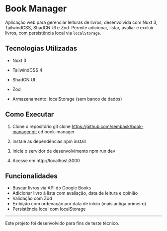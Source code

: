 # Book Manager

Aplicação web para gerenciar leituras de livros, desenvolvida com Nuxt 3, TailwindCSS, ShadCN UI e Zod. Permite adicionar, listar, avaliar e excluir livros, com persistência local via `localStorage`.

## Tecnologias Utilizadas

- Nuxt 3
- TailwindCSS 4
- ShadCN UI
- Zod

- Armazenamento: localStorage (sem banco de dados)

## Como Executar

1. Clone o repositório
   git clone https://github.com/sembask/book-manager.git
   cd book-manager

2. Instale as dependências
   npm install

3. Inicie o servidor de desenvolvimento
   npm run dev

4. Acesse em
   http://localhost:3000

## Funcionalidades

- Buscar livros via API do Google Books
- Adicionar livro à lista com avaliação, data de leitura e opinião
- Validação com Zod
- Exibição com ordenação por data de início (mais antiga primeiro)
- Persistência local com localStorage

---

Este projeto foi desenvolvido para fins de teste técnico.
